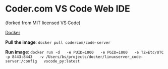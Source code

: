 # Coder.com VS Code Web IDE 
(forked from MIT licensed VS Code)

[Docker](https://hub.docker.com/r/codercom/code-server)

__Pull the image__: ```docker pull codercom/code-server```

__Run image__: ```docker run -d   -e PUID=1000   -e PGID=1000   -e TZ=Etc/UTC   -p 8443:8443   -v /Users/bs/projects/docker/linuxserver_code-server:/config   vscode_py:latest```
